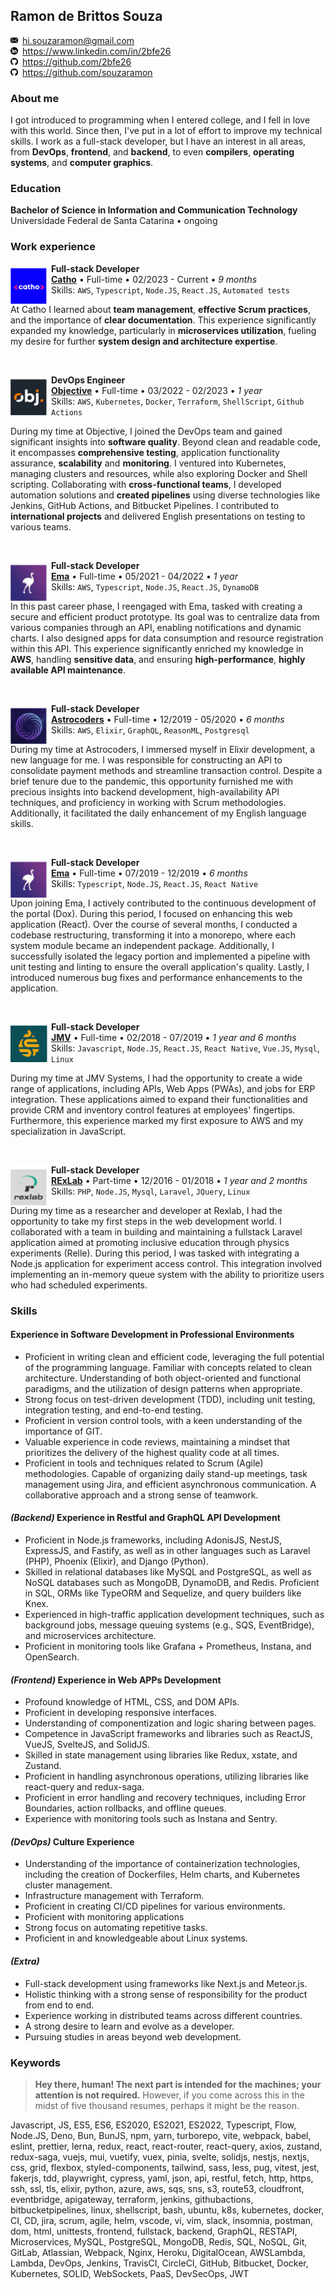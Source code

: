 ## Ramon de Brittos Souza

<img src="./assets/email.png" width="12" height="12" style="margin-right: 3px"> hi.souzaramon@gmail.com \
<img src="./assets/linkedin.png" width="12" height="12" style="margin-right: 3px"> https://www.linkedin.com/in/2bfe26 \
<img src="./assets/github.png" width="12" height="12" style="margin-right: 3px"> https://github.com/2bfe26 \
<img src="./assets/github.png" width="12" height="12" style="margin-right: 3px"> https://github.com/souzaramon

### About me

I got introduced to programming when I entered college, and I fell in love with this world. Since then, I've put in a lot of effort to improve my technical skills. I work as a full-stack developer, but I have an interest in all areas, from **DevOps**, **frontend**, and **backend**, to even **compilers**, **operating systems**, and **computer graphics**.

### Education

**Bachelor of Science in Information and Communication Technology** \
Universidade Federal de Santa Catarina • ongoing

### Work experience

[<img align="left" height="65px" width="65px" src="./assets/catho.png"/>](https://www.catho.com.br/)

**Full-stack Developer** \
[**Catho**](https://www.catho.com.br/) • Full-time • 02/2023 - Current • _9 months_ \
Skills: `AWS`, `Typescript`, `Node.JS`, `React.JS`, `Automated tests`

At Catho I learned about **team management**, **effective Scrum practices**, and the importance of **clear documentation**. This experience significantly expanded my knowledge, particularly in **microservices utilization**, fueling my desire for further **system design and architecture expertise**.

&nbsp;

[<img align="left" height="65px" width="65px" src="./assets/obj.png"/>](https://www.objective.com.br/)

**DevOps Engineer** \
[**Objective**](https://www.objective.com.br/) • Full-time • 03/2022 - 02/2023 • _1 year_ \
Skills: `AWS`, `Kubernetes`, `Docker`, `Terraform`, `ShellScript`, `Github Actions`

During my time at Objective, I joined the DevOps team and gained significant insights into **software quality**. Beyond clean and readable code, it encompasses **comprehensive testing**, application functionality assurance, **scalability** and **monitoring**. I ventured into Kubernetes, managing clusters and resources, while also exploring Docker and Shell scripting. Collaborating with **cross-functional teams**, I developed automation solutions and **created pipelines** using diverse technologies like Jenkins, GitHub Actions, and Bitbucket Pipelines. I contributed to **international projects** and delivered English presentations on testing to various teams.

&nbsp;

[<img align="left" height="65px" width="65px" src="./assets/ema.png"/>](https://ema.net.br/)

**Full-stack Developer** \
[**Ema**](https://ema.net.br/) • Full-time • 05/2021 - 04/2022 • _1 year_ \
Skills: `AWS`, `Typescript`, `Node.JS`, `React.JS`, `DynamoDB`

In this past career phase, I reengaged with Ema, tasked with creating a secure and efficient product prototype. Its goal was to centralize data from various companies through an API, enabling notifications and dynamic charts. I also designed apps for data consumption and resource registration within this API. This experience significantly enriched my knowledge in **AWS**, handling **sensitive data**, and ensuring **high-performance**, **highly available API maintenance**.

&nbsp;

[<img align="left" height="65px" width="65px" src="./assets/astrocoders.png"/>](https://astrocoders.com/)

**Full-stack Developer** \
[**Astrocoders**](https://astrocoders.com/) • Full-time • 12/2019 - 05/2020 • _6 months_ \
Skills: `AWS`, `Elixir`, `GraphQL`, `ReasonML`, `Postgresql`

During my time at Astrocoders, I immersed myself in Elixir development, a new language for me. I was responsible for constructing an API to consolidate payment methods and streamline transaction control. Despite a brief tenure due to the pandemic, this opportunity furnished me with precious insights into backend development, high-availability API techniques, and proficiency in working with Scrum methodologies. Additionally, it facilitated the daily enhancement of my English language skills.

&nbsp;

[<img align="left" height="65px" width="65px" src="./assets/ema.png"/>](https://ema.net.br/)

**Full-stack Developer** \
[**Ema**](https://ema.net.br/) • Full-time • 07/2019 - 12/2019 • _6 months_ \
Skills: `Typescript`, `Node.JS`, `React.JS`, `React Native`

Upon joining Ema, I actively contributed to the continuous development of the portal (Dox). During this period, I focused on enhancing this web application (React). Over the course of several months, I conducted a codebase restructuring, transforming it into a monorepo, where each system module became an independent package. Additionally, I successfully isolated the legacy portion and implemented a pipeline with unit testing and linting to ensure the overall application's quality.
Lastly, I introduced numerous bug fixes and performance enhancements to the application.

&nbsp;

[<img align="left" height="65px" width="65px" src="./assets/jmv.png"/>](http://www.jmvsistemas.com.br/)

**Full-stack Developer** \
[**JMV**](http://www.jmvsistemas.com.br/) • Full-time • 02/2018 - 07/2019 • _1 year and 6 months_ \
Skills: `Javascript`, `Node.JS`, `React.JS`, `React Native`, `Vue.JS`, `Mysql`, `Linux`

During my time at JMV Systems, I had the opportunity to create a wide range of applications, including APIs, Web Apps (PWAs), and jobs for ERP integration. These applications aimed to expand their functionalities and provide CRM and inventory control features at employees' fingertips.
Furthermore, this experience marked my first exposure to AWS and my specialization in JavaScript.

&nbsp;

[<img align="left" height="65px" width="65px" src="./assets/rexlab.png"/>](https://rexlab.ufsc.br/)

**Full-stack Developer** \
[**RExLab**](https://rexlab.ufsc.br/) • Part-time • 12/2016 - 01/2018 • _1 year and 2 months_ \
Skills: `PHP`, `Node.JS`, `Mysql`, `Laravel`, `JQuery`, `Linux`

During my time as a researcher and developer at Rexlab, I had the opportunity to take my first steps in the web development world. I collaborated with a team in building and maintaining a fullstack Laravel application aimed at promoting inclusive education through physics experiments (Relle).
During this period, I was tasked with integrating a Node.js application for experiment access control. This integration involved implementing an in-memory queue system with the ability to prioritize users who had scheduled experiments.

### Skills

#### Experience in Software Development in Professional Environments

- Proficient in writing clean and efficient code, leveraging the full potential of the programming language. Familiar with concepts related to clean architecture. Understanding of both object-oriented and functional paradigms, and the utilization of design patterns when appropriate.
- Strong focus on test-driven development (TDD), including unit testing, integration testing, and end-to-end testing.
- Proficient in version control tools, with a keen understanding of the importance of GIT.
- Valuable experience in code reviews, maintaining a mindset that prioritizes the delivery of the highest quality code at all times.
- Proficient in tools and techniques related to Scrum (Agile) methodologies. Capable of organizing daily stand-up meetings, task management using Jira, and efficient asynchronous communication. A collaborative approach and a strong sense of teamwork.

#### _(Backend)_ Experience in Restful and GraphQL API Development

- Proficient in Node.js frameworks, including AdonisJS, NestJS, ExpressJS, and Fastify, as well as in other languages such as Laravel (PHP), Phoenix (Elixir), and Django (Python).
- Skilled in relational databases like MySQL and PostgreSQL, as well as NoSQL databases such as MongoDB, DynamoDB, and Redis. Proficient in SQL, ORMs like TypeORM and Sequelize, and query builders like Knex.
- Experienced in high-traffic application development techniques, such as background jobs, message queuing systems (e.g., SQS, EventBridge), and microservices architecture.
- Proficient in monitoring tools like Grafana + Prometheus, Instana, and OpenSearch.

#### _(Frontend)_ Experience in Web APPs Development

- Profound knowledge of HTML, CSS, and DOM APIs.
- Proficient in developing responsive interfaces.
- Understanding of componentization and logic sharing between pages.
- Competence in JavaScript frameworks and libraries such as ReactJS, VueJS, SvelteJS, and SolidJS.
- Skilled in state management using libraries like Redux, xstate, and Zustand.
- Proficient in handling asynchronous operations, utilizing libraries like react-query and redux-saga.
- Proficient in error handling and recovery techniques, including Error Boundaries, action rollbacks, and offline queues.
- Experience with monitoring tools such as Instana and Sentry.

#### _(DevOps)_ Culture Experience

- Understanding of the importance of containerization technologies, including the creation of Dockerfiles, Helm charts, and Kubernetes cluster management.
- Infrastructure management with Terraform.
- Proficient in creating CI/CD pipelines for various environments.
- Proficient with monitoring applications
- Strong focus on automating repetitive tasks.
- Proficient in and knowledgeable about Linux systems.

#### _(Extra)_

- Full-stack development using frameworks like Next.js and Meteor.js.
- Holistic thinking with a strong sense of responsibility for the product from end to end.
- Experience working in distributed teams across different countries.
- A strong desire to learn and evolve as a developer.
- Pursuing studies in areas beyond web development.

### Keywords

> **Hey there, human! The next part is intended for the machines; your attention is not required.** However, if you come across this in the midst of five thousand resumes, perhaps it might be the reason.

Javascript, JS, ES5, ES6, ES2020, ES2021, ES2022, Typescript, Flow, Node.JS, Deno, Bun, BunJS, npm, yarn, turborepo, vite, webpack, babel, eslint, prettier, lerna, redux, react, react-router, react-query, axios, zustand, redux-saga, vuejs, mui, vuetify, vuex, pinia, svelte, solidjs, nestjs, nextjs, css, grid, flexbox, styled-components, tailwind, sass, less, pug, vitest, jest, fakerjs, tdd, playwright, cypress, yaml, json, api, restful, fetch, http, https, ssh, ssl, tls, elixir, python, azure, aws, sqs, sns, s3, route53, cloudfront, eventbridge, apigateway, terraform, jenkins, githubactions, bitbucketpipelines, linux, shellscript, bash, ubuntu, k8s, kubernetes, docker, CI, CD, jira, scrum, agile, helm, vscode, vi, vim, slack, insomnia, postman, dom, html, unittests, frontend, fullstack, backend, GraphQL, RESTAPI, Microservices, MySQL, PostgreSQL, MongoDB, Redis, SQL, NoSQL, Git, GitLab, Atlassian, Webpack, Nginx, Heroku, DigitalOcean, AWSLambda, Lambda, DevOps, Jenkins, TravisCI, CircleCI, GitHub, Bitbucket, Docker, Kubernetes, SOLID, WebSockets, PaaS, DevSecOps, JWT
